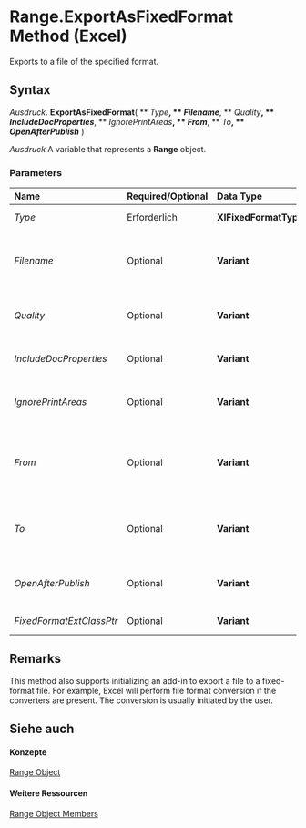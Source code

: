 
# Range.ExportAsFixedFormat Method (Excel)

Exports to a file of the specified format.


## Syntax

 _Ausdruck_. **ExportAsFixedFormat**( ** _Type_**, ** _Filename_**, ** _Quality_**, ** _IncludeDocProperties_**, ** _IgnorePrintAreas_**, ** _From_**, ** _To_**, ** _OpenAfterPublish_** )

 _Ausdruck_ A variable that represents a **Range** object.


### Parameters



|**Name**|**Required/Optional**|**Data Type**|**Description**|
|:-----|:-----|:-----|:-----|
| _Type_|Erforderlich|**XlFixedFormatType**|The type of file format to export to.|
| _Filename_|Optional|**Variant**|The file name of the file to be saved. You can include a full path, or Excel saves the file in the current folder.|
| _Quality_|Optional|**Variant**|Optional  **[XlFixedFormatQuality](bb57bc82-0674-2db8-0214-5affcbb4bf5a.md)**. Specifies the quality of the published file.|
| _IncludeDocProperties_|Optional|**Variant**|**True** to include the document properties; otherwise **False**.|
| _IgnorePrintAreas_|Optional|**Variant**|**True** to ignore any print areas set when publishing; otherwise **False**.|
| _From_|Optional|**Variant**|The number of the page at which to start publishing. If this argument is omitted, publishing starts at the beginning.|
| _To_|Optional|**Variant**|The number of the last page to publish. If this argument is omitted, publishing ends with the last page.|
| _OpenAfterPublish_|Optional|**Variant**|**True** to display the file in the viewer after it is published; otherwise **False**.|
| _FixedFormatExtClassPtr_|Optional|**Variant**|Pointer to the  **FixedFormatExt** class.|

## Remarks

 This method also supports initializing an add-in to export a file to a fixed-format file. For example, Excel will perform file format conversion if the converters are present. The conversion is usually initiated by the user.


## Siehe auch


#### Konzepte


[Range Object](b8207778-0dcc-4570-1234-f130532cc8cd.md)
#### Weitere Ressourcen


[Range Object Members](http://msdn.microsoft.com/library/4336bf81-1e63-7e44-1792-baf366a027a7%28Office.15%29.aspx)
